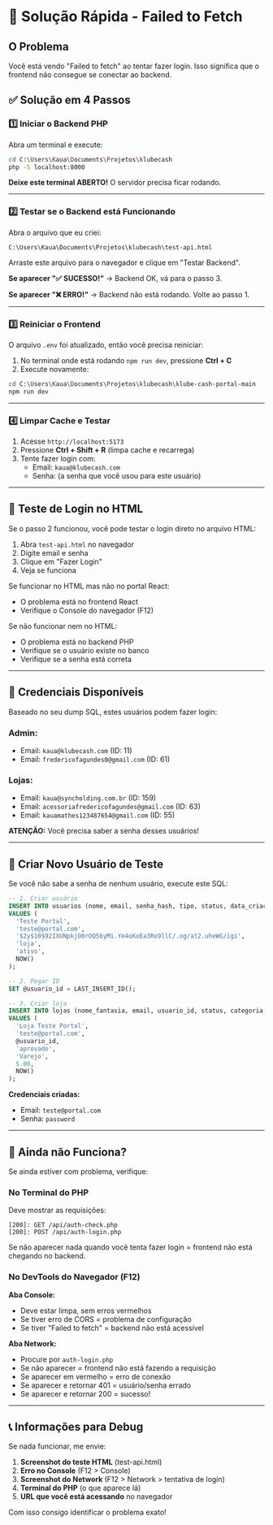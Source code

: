 # 🔧 Solução Rápida - Failed to Fetch

## O Problema
Você está vendo "Failed to fetch" ao tentar fazer login. Isso significa que o frontend não consegue se conectar ao backend.

## ✅ Solução em 4 Passos

### 1️⃣ Iniciar o Backend PHP

Abra um terminal e execute:

```bash
cd C:\Users\Kaua\Documents\Projetos\klubecash
php -S localhost:8000
```

**Deixe este terminal ABERTO!** O servidor precisa ficar rodando.

---

### 2️⃣ Testar se o Backend está Funcionando

Abra o arquivo que eu criei:

```
C:\Users\Kaua\Documents\Projetos\klubecash\test-api.html
```

Arraste este arquivo para o navegador e clique em "Testar Backend".

**Se aparecer "✅ SUCESSO!"** → Backend OK, vá para o passo 3.

**Se aparecer "❌ ERRO!"** → Backend não está rodando. Volte ao passo 1.

---

### 3️⃣ Reiniciar o Frontend

O arquivo `.env` foi atualizado, então você precisa reiniciar:

1. No terminal onde está rodando `npm run dev`, pressione **Ctrl + C**
2. Execute novamente:

```bash
cd C:\Users\Kaua\Documents\Projetos\klubecash\klube-cash-portal-main
npm run dev
```

---

### 4️⃣ Limpar Cache e Testar

1. Acesse `http://localhost:5173`
2. Pressione **Ctrl + Shift + R** (limpa cache e recarrega)
3. Tente fazer login com:
   - Email: `kaua@klubecash.com`
   - Senha: (a senha que você usou para este usuário)

---

## 🧪 Teste de Login no HTML

Se o passo 2 funcionou, você pode testar o login direto no arquivo HTML:

1. Abra `test-api.html` no navegador
2. Digite email e senha
3. Clique em "Fazer Login"
4. Veja se funciona

Se funcionar no HTML mas não no portal React:
- O problema está no frontend React
- Verifique o Console do navegador (F12)

Se não funcionar nem no HTML:
- O problema está no backend PHP
- Verifique se o usuário existe no banco
- Verifique se a senha está correta

---

## 📝 Credenciais Disponíveis

Baseado no seu dump SQL, estes usuários podem fazer login:

### Admin:
- Email: `kaua@klubecash.com` (ID: 11)
- Email: `fredericofagundes0@gmail.com` (ID: 61)

### Lojas:
- Email: `kaua@syncholding.com.br` (ID: 159)
- Email: `acessoriafredericofagundes@gmail.com` (ID: 63)
- Email: `kauamathes123487654@gmail.com` (ID: 55)

**ATENÇÃO:** Você precisa saber a senha desses usuários!

---

## 🔑 Criar Novo Usuário de Teste

Se você não sabe a senha de nenhum usuário, execute este SQL:

```sql
-- 1. Criar usuário
INSERT INTO usuarios (nome, email, senha_hash, tipo, status, data_criacao)
VALUES (
  'Teste Portal',
  'teste@portal.com',
  '$2y$10$92IXUNpkjO0rOQ5byMi.Ye4oKoEa3Ro9llC/.og/at2.uheWG/igi',
  'loja',
  'ativo',
  NOW()
);

-- 2. Pegar ID
SET @usuario_id = LAST_INSERT_ID();

-- 3. Criar loja
INSERT INTO lojas (nome_fantasia, email, usuario_id, status, categoria, porcentagem_cashback, data_criacao)
VALUES (
  'Loja Teste Portal',
  'teste@portal.com',
  @usuario_id,
  'aprovado',
  'Varejo',
  5.00,
  NOW()
);
```

**Credenciais criadas:**
- Email: `teste@portal.com`
- Senha: `password`

---

## 🐛 Ainda não Funciona?

Se ainda estiver com problema, verifique:

### No Terminal do PHP
Deve mostrar as requisições:
```
[200]: GET /api/auth-check.php
[200]: POST /api/auth-login.php
```

Se não aparecer nada quando você tenta fazer login = frontend não está chegando no backend.

### No DevTools do Navegador (F12)

**Aba Console:**
- Deve estar limpa, sem erros vermelhos
- Se tiver erro de CORS = problema de configuração
- Se tiver "Failed to fetch" = backend não está acessível

**Aba Network:**
- Procure por `auth-login.php`
- Se não aparecer = frontend não está fazendo a requisição
- Se aparecer em vermelho = erro de conexão
- Se aparecer e retornar 401 = usuário/senha errado
- Se aparecer e retornar 200 = sucesso!

---

## 📞 Informações para Debug

Se nada funcionar, me envie:

1. **Screenshot do teste HTML** (test-api.html)
2. **Erro no Console** (F12 > Console)
3. **Screenshot do Network** (F12 > Network > tentativa de login)
4. **Terminal do PHP** (o que aparece lá)
5. **URL que você está acessando** no navegador

Com isso consigo identificar o problema exato!
